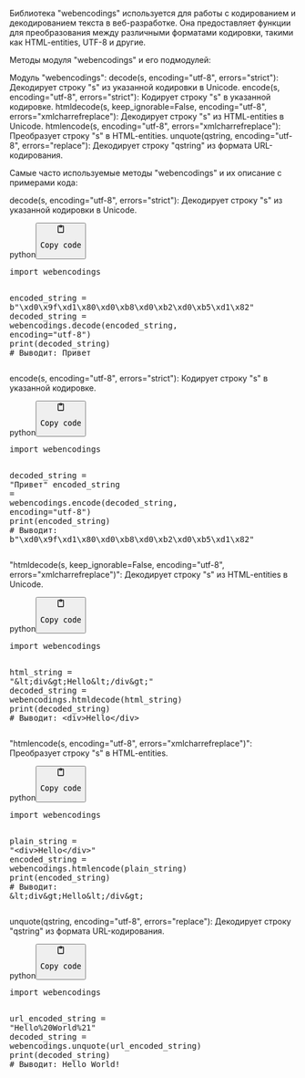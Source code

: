 <p>Библиотека "webencodings" используется для работы с кодированием и декодированием текста в веб-разработке.
Она предоставляет функции для преобразования между различными форматами кодировки, такими как HTML-entities, UTF-8 и другие.</p>
<p>Методы модуля "webencodings" и его подмодулей:</p>
<p>Модуль "webencodings":
decode(s, encoding="utf-8", errors="strict"): Декодирует строку "s" из указанной кодировки в Unicode.
encode(s, encoding="utf-8", errors="strict"): Кодирует строку "s" в указанной кодировке.
htmldecode(s, keep_ignorable=False, encoding="utf-8", errors="xmlcharrefreplace"): Декодирует строку "s" из HTML-entities в Unicode.
htmlencode(s, encoding="utf-8", errors="xmlcharrefreplace"): Преобразует строку "s" в HTML-entities.
unquote(qstring, encoding="utf-8", errors="replace"): Декодирует строку "qstring" из формата URL-кодирования.</p>
<p>Самые часто используемые методы "webencodings" и их описание с примерами кода:</p>
<p>decode(s, encoding="utf-8", errors="strict"): Декодирует строку "s" из указанной кодировки в Unicode.</p>
<div class="code-element"><div class="lang-line"><text>python</text><button class="copy-button" onclick="copyCode(this)"><svg aria-hidden="true" xmlns="http://www.w3.org/2000/svg" width="16" height="16" fill="none" viewBox="0 0 24 24"><path stroke="currentColor" stroke-linecap="round" stroke-linejoin="round" stroke-width="2" d="M15 4h3a1 1 0 0 1 1 1v15a1 1 0 0 1-1 1H6a1 1 0 0 1-1-1V5a1 1 0 0 1 1-1h3m0 3h6m-5-4v4h4V3h-4Z"/></svg><pre>Copy code</pre></button></div><div class="code"><div class="highlight"><pre><span></span><span class="kn">import</span> <span class="nn">webencodings</span>

<span class="n">encoded_string</span> <span class="o">=</span> <span class="sa">b</span><span class="s2">&quot;</span><span class="se">\xd0\x9f\xd1\x80\xd0\xb8\xd0\xb2\xd0\xb5\xd1\x82</span><span class="s2">&quot;</span>
<span class="n">decoded_string</span> <span class="o">=</span> <span class="n">webencodings</span><span class="o">.</span><span class="n">decode</span><span class="p">(</span><span class="n">encoded_string</span><span class="p">,</span> <span class="n">encoding</span><span class="o">=</span><span class="s2">&quot;utf-8&quot;</span><span class="p">)</span>
<span class="nb">print</span><span class="p">(</span><span class="n">decoded_string</span><span class="p">)</span>  <span class="c1"># Выводит: Привет</span>
</pre></div></div></div>

<p>encode(s, encoding="utf-8", errors="strict"): Кодирует строку "s" в указанной кодировке.</p>
<div class="code-element"><div class="lang-line"><text>python</text><button class="copy-button" onclick="copyCode(this)"><svg aria-hidden="true" xmlns="http://www.w3.org/2000/svg" width="16" height="16" fill="none" viewBox="0 0 24 24"><path stroke="currentColor" stroke-linecap="round" stroke-linejoin="round" stroke-width="2" d="M15 4h3a1 1 0 0 1 1 1v15a1 1 0 0 1-1 1H6a1 1 0 0 1-1-1V5a1 1 0 0 1 1-1h3m0 3h6m-5-4v4h4V3h-4Z"/></svg><pre>Copy code</pre></button></div><div class="code"><div class="highlight"><pre><span></span><span class="kn">import</span> <span class="nn">webencodings</span>

<span class="n">decoded_string</span> <span class="o">=</span> <span class="s2">&quot;Привет&quot;</span>
<span class="n">encoded_string</span> <span class="o">=</span> <span class="n">webencodings</span><span class="o">.</span><span class="n">encode</span><span class="p">(</span><span class="n">decoded_string</span><span class="p">,</span> <span class="n">encoding</span><span class="o">=</span><span class="s2">&quot;utf-8&quot;</span><span class="p">)</span>
<span class="nb">print</span><span class="p">(</span><span class="n">encoded_string</span><span class="p">)</span>  <span class="c1"># Выводит: b&quot;\xd0\x9f\xd1\x80\xd0\xb8\xd0\xb2\xd0\xb5\xd1\x82&quot;</span>
</pre></div></div></div>

<p>"htmldecode(s, keep_ignorable=False, encoding="utf-8", errors="xmlcharrefreplace")": Декодирует строку "s" из HTML-entities в Unicode.</p>
<div class="code-element"><div class="lang-line"><text>python</text><button class="copy-button" onclick="copyCode(this)"><svg aria-hidden="true" xmlns="http://www.w3.org/2000/svg" width="16" height="16" fill="none" viewBox="0 0 24 24"><path stroke="currentColor" stroke-linecap="round" stroke-linejoin="round" stroke-width="2" d="M15 4h3a1 1 0 0 1 1 1v15a1 1 0 0 1-1 1H6a1 1 0 0 1-1-1V5a1 1 0 0 1 1-1h3m0 3h6m-5-4v4h4V3h-4Z"/></svg><pre>Copy code</pre></button></div><div class="code"><div class="highlight"><pre><span></span><span class="kn">import</span> <span class="nn">webencodings</span>

<span class="n">html_string</span> <span class="o">=</span> <span class="s2">&quot;&amp;lt;div&amp;gt;Hello&amp;lt;/div&amp;gt;&quot;</span>
<span class="n">decoded_string</span> <span class="o">=</span> <span class="n">webencodings</span><span class="o">.</span><span class="n">htmldecode</span><span class="p">(</span><span class="n">html_string</span><span class="p">)</span>
<span class="nb">print</span><span class="p">(</span><span class="n">decoded_string</span><span class="p">)</span>  <span class="c1"># Выводит: &lt;div&gt;Hello&lt;/div&gt;</span>
</pre></div></div></div>

<p>"htmlencode(s, encoding="utf-8", errors="xmlcharrefreplace")": Преобразует строку "s" в HTML-entities.</p>
<div class="code-element"><div class="lang-line"><text>python</text><button class="copy-button" onclick="copyCode(this)"><svg aria-hidden="true" xmlns="http://www.w3.org/2000/svg" width="16" height="16" fill="none" viewBox="0 0 24 24"><path stroke="currentColor" stroke-linecap="round" stroke-linejoin="round" stroke-width="2" d="M15 4h3a1 1 0 0 1 1 1v15a1 1 0 0 1-1 1H6a1 1 0 0 1-1-1V5a1 1 0 0 1 1-1h3m0 3h6m-5-4v4h4V3h-4Z"/></svg><pre>Copy code</pre></button></div><div class="code"><div class="highlight"><pre><span></span><span class="kn">import</span> <span class="nn">webencodings</span>

<span class="n">plain_string</span> <span class="o">=</span> <span class="s2">&quot;&lt;div&gt;Hello&lt;/div&gt;&quot;</span>
<span class="n">encoded_string</span> <span class="o">=</span> <span class="n">webencodings</span><span class="o">.</span><span class="n">htmlencode</span><span class="p">(</span><span class="n">plain_string</span><span class="p">)</span>
<span class="nb">print</span><span class="p">(</span><span class="n">encoded_string</span><span class="p">)</span>  <span class="c1"># Выводит: &amp;lt;div&amp;gt;Hello&amp;lt;/div&amp;gt;</span>
</pre></div></div></div>

<p>unquote(qstring, encoding="utf-8", errors="replace"): Декодирует строку "qstring" из формата URL-кодирования.</p>
<div class="code-element"><div class="lang-line"><text>python</text><button class="copy-button" onclick="copyCode(this)"><svg aria-hidden="true" xmlns="http://www.w3.org/2000/svg" width="16" height="16" fill="none" viewBox="0 0 24 24"><path stroke="currentColor" stroke-linecap="round" stroke-linejoin="round" stroke-width="2" d="M15 4h3a1 1 0 0 1 1 1v15a1 1 0 0 1-1 1H6a1 1 0 0 1-1-1V5a1 1 0 0 1 1-1h3m0 3h6m-5-4v4h4V3h-4Z"/></svg><pre>Copy code</pre></button></div><div class="code"><div class="highlight"><pre><span></span><span class="kn">import</span> <span class="nn">webencodings</span>

<span class="n">url_encoded_string</span> <span class="o">=</span> <span class="s2">&quot;Hello%20World%21&quot;</span>
<span class="n">decoded_string</span> <span class="o">=</span> <span class="n">webencodings</span><span class="o">.</span><span class="n">unquote</span><span class="p">(</span><span class="n">url_encoded_string</span><span class="p">)</span>
<span class="nb">print</span><span class="p">(</span><span class="n">decoded_string</span><span class="p">)</span>  <span class="c1"># Выводит: Hello World!</span>
</pre></div></div></div>